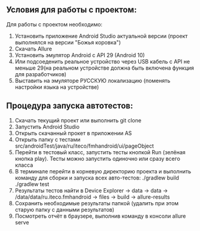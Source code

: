 ## Условия для работы с проектом:
Для работы с проектом необходимо:
1. Установить приложение Android Studio актуальной версии (проект выполнялся на версии "Божья коровка")
2. Скачать Allure
3. Установить эмулятор Android с API 29 (Android 10)
4. Или подсоеденить реальное устройство через USB кабель с API не меньше 29(на реальном устройстве должна быть включена функция для разработчиков)
5. Выставить на эмуляторе РУССКУЮ локализацию (поменять настройки языка на устройстве)

## Процедура запуска автотестов:
1. Скачать текущий проект или выполнить git clone
2. Запустить Android Studio
3. Открыть скачанный прокет в приложении AS
4. Открыть папку с тестами src/androidTest/java/ru/iteco/fmhandroid/ui/pageObject
5. Перейти в тестовый класс, запустить тесты кнопкой Run (зелёная кнопка play). Тесты можно запустить одиночно или сразу всего класса
6. В терминале перейти в корневую директорию проекта и выполнить команду для сборки и запуска всех авто-тестов:
 ./gradlew build
 ./gradlew test
7. Результаты тестов найти в Device Explorer -> data -> data -> /data/data/ru.iteco.fmhandroid -> files -> build -> allure-results
8. Сохранить необходимые результаты папкой (удалить при этом старую папку с данными результатов)
9. Посмотреть отчёт в браузере, выполнив команду в консоли allure serve

